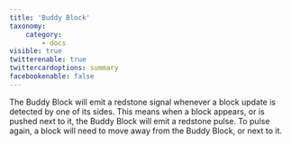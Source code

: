 ```yaml
---
title: 'Buddy Block'
taxonomy:
    category:
        - docs
visible: true
twitterenable: true
twittercardoptions: summary
facebookenable: false
---
```


The Buddy Block will emit a redstone signal whenever a block update is detected by one of its sides. This means when a block appears, or is pushed next to it, the Buddy Block will emit a redstone pulse. To pulse again, a block will need to move away from the Buddy Block, or next to it.